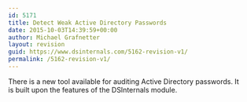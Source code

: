 ```yaml
---
id: 5171
title: Detect Weak Active Directory Passwords
date: 2015-10-03T14:39:59+00:00
author: Michael Grafnetter
layout: revision
guid: https://www.dsinternals.com/5162-revision-v1/
permalink: /5162-revision-v1/
---
```

There is&nbsp;a new tool available for&nbsp;auditing Active Directory passwords. It is&nbsp;built upon the&nbsp;features of&nbsp;the DSInternals module.